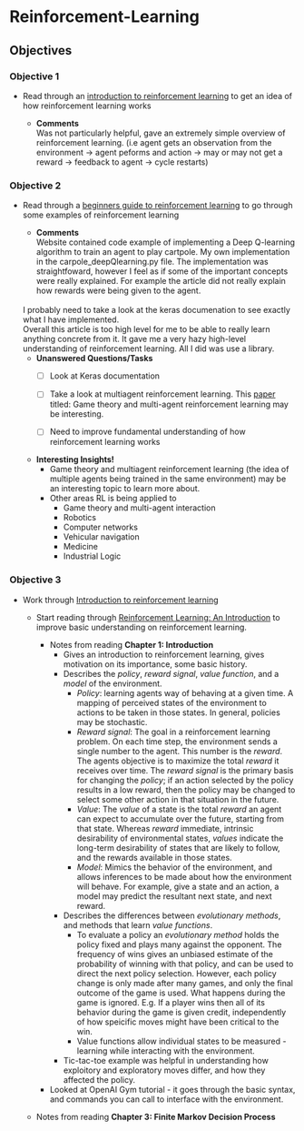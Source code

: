 # Reinforcement-Learning

## Objectives

### Objective 1 ###
* Read through an [introduction to reinforcement learning](https://www.analyticsvidhya.com/blog/2016/12/getting-ready-for-ai-based-gaming-agents-overview-of-open-source-reinforcement-learning-platforms/) to get an idea of how reinforcement learning works

    * **Comments** <br>
    Was not particularly helpful, gave an extremely simple overview of reinforcement learning. (i.e agent gets an observation from the environment -> agent peforms and action -> may or may not get a reward -> feedback to agent -> cycle restarts)

### Objective 2 ###
* Read through a [beginners guide to reinforcement learning](https://www.analyticsvidhya.com/blog/2017/01/introduction-to-reinforcement-learning-implementation/) to go through some examples of reinforcement learning

    * **Comments** <br>
    Website contained code example of implementing a Deep Q-learning algorithm to train an agent to play cartpole.
    My own implementation in the carpole_deepQlearning.py file. The implementation was straightfoward, however I feel as if some of the important concepts were really explained. For example the article did not really explain how rewards were being given to the agent.
    <br>
    I probably need to take a look at the keras documenation to see exactly what I have implemented.
    <br>
    Overall this article is too high level for me to be able to really learn anything concrete from it. It gave me a very hazy high-level understanding of reinforcement learning. All I did was use a library.

    * **Unanswered Questions/Tasks** <br>
        - [ ] Look at Keras documentation
        - [ ] Take a look at multiagent reinforcement learning. This [paper](https://link.springer.com/chapter/10.1007/978-3-642-27645-3_14) titled: Game theory and multi-agent reinforcement learning may be interesting.
        - [ ] Need to improve fundamental understanding of how reinforcement learning works


    * **Interesting Insights!** <br>
        * Game theory and multiagent reinforcement learning (the idea of multiple agents being trained in the same environment) may be an interesting topic to learn more about.
        * Other areas RL is being applied to
            * Game theory and multi-agent interaction
            * Robotics
            * Computer networks
            * Vehicular navigation
            * Medicine
            * Industrial Logic

### Objective 3 ###
* Work through [Introduction to reinforcement learning](https://github.com/dennybritz/reinforcement-learning)
    * Start reading through [Reinforcement Learning: An Introduction](http://incompleteideas.net/book/bookdraft2017nov5.pdf) to improve basic understanding on reinforcement learning.

        * Notes from reading **Chapter 1: Introduction**
            * Gives an introduction to reinforcement learning, gives motivation on its importance, some basic history.
            * Describes the _policy_, _reward signal_, _value function_, and a _model_ of the environment.
                * _Policy_: learning agents way of behaving at a given time. A mapping of perceived states of the environment to actions to be taken in those states. In general, policies may be stochastic.
                * _Reward signal_: The goal in a reinforcement learning problem. On each time step, the environment sends a single number to the agent. This number is the _reward_. The agents objective is to maximize the total _reward_ it receives over time. The _reward signal_ is the primary basis for changing the _policy_; if an action selected by the policy results in a low reward, then the policy may be changed to select some other action in that situation in the future.
                * _Value_: The _value_ of a state is the total _reward_ an agent can expect to accumulate over the future, starting from that state. Whereas _reward_ immediate, intrinsic desirability of environmental states, _values_ indicate the long-term desirability of states that are likely to follow, and the rewards available in those states.
                * _Model_: Mimics the behavior of the environment, and allows inferences to be made about how the environment will behave. For example, give a state and an action, a model may predict the resultant next state, and next reward. 
            * Describes the differences between _evolutionary methods_, and methods that learn _value functions_.
                * To evaluate a policy an _evolutionary method_ holds the policy fixed and plays many against the opponent. The frequency of wins gives an unbiased estimate of the probability of winning with that policy, and can be used to direct the next policy selection. However, each policy change is only made after many games, and only the final outcome of the game is used. What happens during the game is ignored. E.g. If a player wins then all of its behavior during the game is given credit, independently of how speicific moves might have been critical to the win. 
                * Value functions allow individual states to be measured - learning while interacting with the environment. 
            * Tic-tac-toe example was helpful in understanding how exploitory and exploratory moves differ, and how they affected the policy.
        * Looked at OpenAI Gym tutorial - it goes through the basic syntax, and commands you can call to interface with the environment.

    * Notes from reading **Chapter 3: Finite Markov Decision Process**




